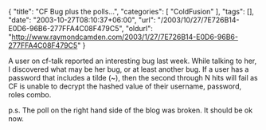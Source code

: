 {
	"title": "CF Bug plus the polls...",
	"categories": [
		"ColdFusion"
	],
	"tags": [],
	"date": "2003-10-27T08:10:37+06:00",
	"url": "/2003/10/27/7E726B14-E0D6-96B6-277FFA4C08F479C5",
	"oldurl": "http://www.raymondcamden.com/2003/1/27/7E726B14-E0D6-96B6-277FFA4C08F479C5"
}

A user on cf-talk reported an interesting bug last week. While talking to her, I discovered what may be her bug, or at least another bug. If a user has a password that includes a tilde (~), then the second through N hits will fail as CF is unable to decrypt the hashed value of their username, password, roles combo. 

p.s. The poll on the right hand side of the blog was broken. It should be ok now.